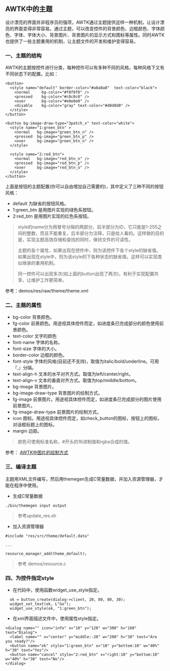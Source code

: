 ## AWTK中的主题

设计漂亮的界面并非程序员的强项，AWTK通过主题提供这样一种机制，让设计漂亮的界面变得非常容易。通过主题，可以改变控件的背景颜色、边框颜色、字体颜色、字体、字体大小、背景图片、背景图片的显示方式和图标等属性。同时AWTK也提供了一些主题重用的机制，让主题文件的开发和维护变得容易。

### 一、主题的结构
AWTK的主题按控件进行分类，每种控件可以有多种不同的风格，每种风格下又有不同状态下的配置。比如：

```
<button>
  <style name="default" border-color="#a0a0a0"  text-color="black">
    <normal     bg-color="#f0f0f0" />
    <pressed    bg-color="#c0c0c0" />
    <over       bg-color="#e0e0e0" />
    <disable    bg-color="gray" text-color="#d0d0d0" />
  </style>
</button>

<button bg-image-draw-type="3patch_x" text-color="white">
  <style name="1:green_btn" >
    <normal   bg-image="green_btn_n" />
    <pressed  bg-image="green_btn_p" />
    <over     bg-image="green_btn_o" />
  </style>

  <style name="2:red_btn">
    <normal   bg-image="red_btn_n" />
    <pressed  bg-image="red_btn_p" />
    <over     bg-image="red_btn_o" />
  </style>
</button>
```

上面是按钮的主题配置(你可以自由增加自己需要的)，其中定义了三种不同的按钮风格：

* default 为缺省的按钮风格。
* 1:green_btn 是用图片实现的绿色系按钮。
* 2:red_btn 是用图片实现的红色系按钮。

> style的name分为用冒号分隔的两部分，前半部分为ID，它只能是1-255之间的整数，而且不能重复。后半部分为注释，只是给人看的。这样做的目的是，实现主题高效存储和查找的同时，保持文件的可读性。
>
> 主题的各个属性，如果出现在控件中，则为该控件下各个style的缺省值。如果出现在style中，则为该style的下各种状态的缺省值。这样可以实现类似继承的重用机制。
>
> 同一控件可以出现多次(如上面的button出现了两次)，有利于实现配置共享，让维护工作更简单。 

参考：demos/res/raw/theme/theme.xml

### 二、主题的属性

* bg\-color 背景颜色。
* fg\-color 前景颜色。用途视具体控件而定，如进度条已完成部分的颜色使用前景颜色。
* text\-color 文字的颜色
* font\-name 字体的名称。
* font\-size 字体的大小。
* border\-color 边框的颜色。
* font\-style 字体的风格(目前还不支持)，取值为italic/bold/underline。可用『,』分隔。
* text\-align\-h 文本的水平对齐方式。取值为left/center/right。
* text\-align\-v 文本的垂直对齐方式。取值为top/middle/bottom。
* bg\-image 背景图片。
* bg\-image\-draw\-type 背景图片的绘制方式。
* fg\-image 前景图片。用途视具体控件而定，如进度条已完成部分的图片使用前景图片。
* fg\-image\-draw\-type 前景图片的绘制方式。
* icon 图标。用途视具体控件而定，如check\_button的图标，按钮上的图标，对话框标题上的图标。
* margin 边距。

> 颜色可使用标准名称，#开头的16进制值和rgba合成的值。

参考： [AWTK中图片的绘制方式](docs/image_draw_type.md)

### 三、编译主题

主题用XML文件编写，然后用themegen生成C常量数据，并加入资源管理器，才能在程序中使用。

* 生成C常量数据

```
./bin/themegen input output
```

> 参考update\_res.sh

* 加入资源管理器

```
#include "res/src/theme/default.data"

...

resource_manager_add(theme_default);
```
> 参考 demos/resource.c

### 四、为控件指定style

* 在代码中，使用函数widget\_use\_style指定。

```
  ok = button_create(dialog->client, 20, 80, 80, 30);
  widget_set_text(ok, L"Go");
  widget_use_style(ok, "1:green_btn");
```

* 在xml界面描述文件中，使用属性style指定。

```
<dialog name="" icon="info" x="10" y="120" w="300" h="160" text="Dialog">
  <label name="" x="center" y="middle:-20" w="200" h="30" text="Are you ready?"/>
  <button name="ok" style="1:green_btn" x="10" y="bottom:10" w="40%" h="30" text="Yes"/>
  <button name="cancel" style="2:red_btn" x="right:10" y="bottom:10" w="40%" h="30" text="No"/>
</dialog>
```


